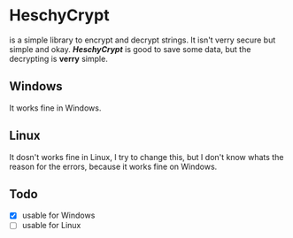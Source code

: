 # HeschyCrypt
is a simple library to encrypt and decrypt strings. It isn't verry secure but simple and okay. ***HeschyCrypt*** is good to save some data, but the decrypting is **verry** simple.

## Windows
It works fine in Windows.

## Linux 
It dosn't works fine in Linux, I try to change this, but I don't know whats the reason for the errors, because it works fine on Windows.

## Todo

- [X] usable for Windows
- [ ] usable for Linux

